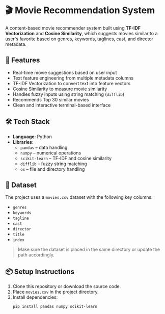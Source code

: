 # 🎬 Movie Recommendation System

A content-based movie recommender system built using **TF-IDF Vectorization** and **Cosine Similarity**, which suggests movies similar to a user's favorite based on genres, keywords, taglines, cast, and director metadata.

## 🚀 Features

- Real-time movie suggestions based on user input
- Text feature engineering from multiple metadata columns
- TF-IDF Vectorization to convert text into feature vectors
- Cosine Similarity to measure movie similarity
- Handles fuzzy inputs using string matching (`difflib`)
- Recommends Top 30 similar movies
- Clean and interactive terminal-based interface

## 🛠️ Tech Stack

- **Language**: Python
- **Libraries**:
  - `pandas` – data handling
  - `numpy` – numerical operations
  - `scikit-learn` – TF-IDF and cosine similarity
  - `difflib` – fuzzy string matching
  - `os` – file and directory handling

## 📁 Dataset

The project uses a `movies.csv` dataset with the following key columns:
- `genres`
- `keywords`
- `tagline`
- `cast`
- `director`
- `title`
- `index`

> Make sure the dataset is placed in the same directory or update the path accordingly.

## 📦 Setup Instructions

1. Clone this repository or download the source code.
2. Place `movies.csv` in the project directory.
3. Install dependencies:
   ```bash
   pip install pandas numpy scikit-learn
